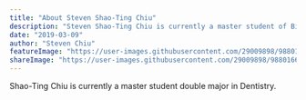 ```yaml
---
title: "About Steven Shao-Ting Chiu"
description: "Steven Shao-Ting Chiu is currently a master student of Biomedical Engineering at National Taiwan University. Working on biological systems with mathematical modeling. A Julia fan."
date: "2019-03-09"
author: "Steven Chiu"
featureImage: "https://user-images.githubusercontent.com/29009898/98801660-12b70c80-244d-11eb-8bd3-6756f70d5149.jpg"
shareImage: "https://user-images.githubusercontent.com/29009898/98801660-12b70c80-244d-11eb-8bd3-6756f70d5149.jpg"
---
```



Shao-Ting Chiu is currently a master student double major in Dentistry.